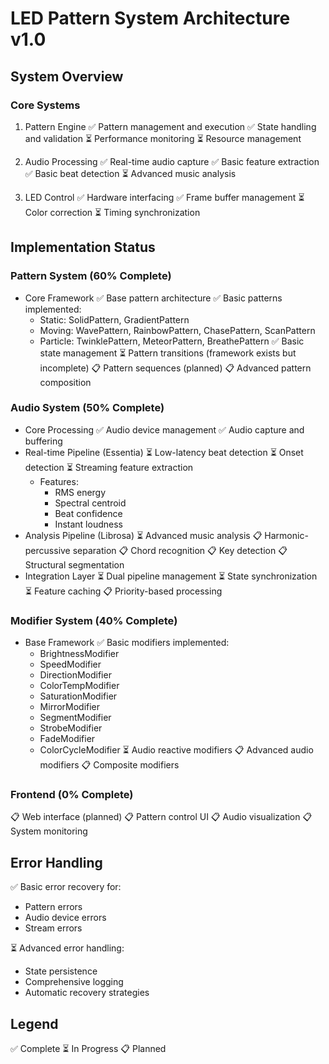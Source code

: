 # LED Pattern System Architecture v1.0

## System Overview

### Core Systems

1. Pattern Engine
   ✅ Pattern management and execution
   ✅ State handling and validation
   ⏳ Performance monitoring
   ⏳ Resource management

2. Audio Processing
   ✅ Real-time audio capture
   ✅ Basic feature extraction
   ✅ Basic beat detection
   ⏳ Advanced music analysis

3. LED Control
   ✅ Hardware interfacing
   ✅ Frame buffer management
   ⏳ Color correction
   ⏳ Timing synchronization

## Implementation Status

### Pattern System (60% Complete)

- Core Framework
  ✅ Base pattern architecture
  ✅ Basic patterns implemented:
  - Static: SolidPattern, GradientPattern
  - Moving: WavePattern, RainbowPattern, ChasePattern, ScanPattern
  - Particle: TwinklePattern, MeteorPattern, BreathePattern
    ✅ Basic state management
    ⏳ Pattern transitions (framework exists but incomplete)
    📋 Pattern sequences (planned)
    📋 Advanced pattern composition

### Audio System (50% Complete)

- Core Processing
  ✅ Audio device management
  ✅ Audio capture and buffering
- Real-time Pipeline (Essentia)
  ⏳ Low-latency beat detection
  ⏳ Onset detection
  ⏳ Streaming feature extraction
  - Features:
    - RMS energy
    - Spectral centroid
    - Beat confidence
    - Instant loudness
- Analysis Pipeline (Librosa)
  ⏳ Advanced music analysis
  📋 Harmonic-percussive separation
  📋 Chord recognition
  📋 Key detection
  📋 Structural segmentation
- Integration Layer
  ⏳ Dual pipeline management
  ⏳ State synchronization
  ⏳ Feature caching
  📋 Priority-based processing

### Modifier System (40% Complete)

- Base Framework
  ✅ Basic modifiers implemented:
  - BrightnessModifier
  - SpeedModifier
  - DirectionModifier
  - ColorTempModifier
  - SaturationModifier
  - MirrorModifier
  - SegmentModifier
  - StrobeModifier
  - FadeModifier
  - ColorCycleModifier
    ⏳ Audio reactive modifiers
    📋 Advanced audio modifiers
    📋 Composite modifiers

### Frontend (0% Complete)

📋 Web interface (planned)
📋 Pattern control UI
📋 Audio visualization
📋 System monitoring

## Error Handling

✅ Basic error recovery for:

- Pattern errors
- Audio device errors
- Stream errors

⏳ Advanced error handling:

- State persistence
- Comprehensive logging
- Automatic recovery strategies

## Legend

✅ Complete
⏳ In Progress
📋 Planned
